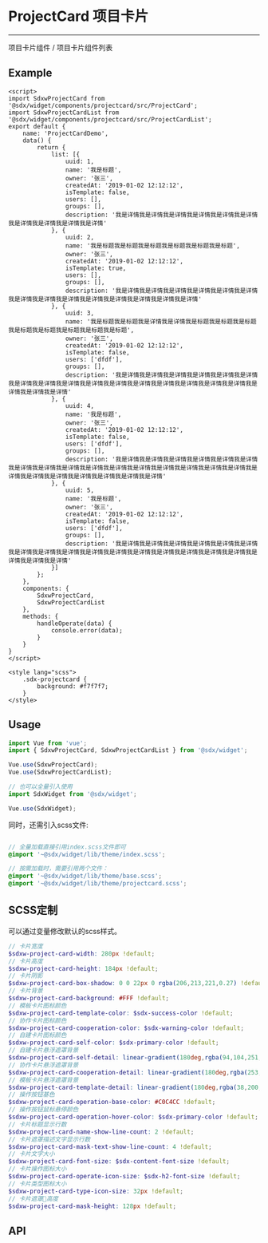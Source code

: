 # ProjectCard 项目卡片
---
项目卡片组件 / 项目卡片组件列表

## Example

<Common-BasicUsage>
<widget-projectcard-index></widget-projectcard-index>
  <highlight-code slot="codeText" lang="vue">
    <template>
        <div class="sdx-projectcard">
            <SdxwProjectCardList>
                <SdxwProjectCard @operate="handleOperate"  v-for="(meta, i) in list" :key="i" :meta="meta" :operateType="i === 3 ? 'project' : i === 4 ? 'template' : 'rud'"></SdxwProjectCard>
            </SdxwProjectCardList>
        </div>
    </template>

    <script>
    import SdxwProjectCard from '@sdx/widget/components/projectcard/src/ProjectCard';
    import SdxwProjectCardList from '@sdx/widget/components/projectcard/src/ProjectCardList';
    export default {
        name: 'ProjectCardDemo',
        data() {
            return {
                list: [{
                    uuid: 1,
                    name: '我是标题',
                    owner: '张三',
                    createdAt: '2019-01-02 12:12:12',
                    isTemplate: false,
                    users: [],
                    groups: [],
                    description: '我是详情我是详情我是详情我是详情我是详情我是详情我是详情我是详情我是详情我是详情'
                }, {
                    uuid: 2,
                    name: '我是标题我是标题我是标题我是标题我是标题我是标题',
                    owner: '张三',
                    createdAt: '2019-01-02 12:12:12',
                    isTemplate: true,
                    users: [],
                    groups: [],
                    description: '我是详情我是详情我是详情我是详情我是详情我是详情我是详情我是详情我是详情我是详情我是详情我是详情我是详情我是详情'
                }, {
                    uuid: 3,
                    name: '我是标题我是标题我是详情我是详情我是标题我是标题我是标题我是标题我是标题我是标题我是标题我是标题',
                    owner: '张三',
                    createdAt: '2019-01-02 12:12:12',
                    isTemplate: false,
                    users: ['dfdf'],
                    groups: [],
                    description: '我是详情我是详情我是详情我是详情我是详情我是详情我是详情我是详情我是详情我是详情我是详情我是详情我是详情我是详情我是详情我是详情我是详情我是详情我是详情'
                }, {
                    uuid: 4,
                    name: '我是标题',
                    owner: '张三',
                    createdAt: '2019-01-02 12:12:12',
                    isTemplate: false,
                    users: ['dfdf'],
                    groups: [],
                    description: '我是详情我是详情我是详情我是详情我是详情我是详情我是详情我是详情我是详情我是详情我是详情我是详情我是详情我是详情我是详情我是详情我是详情我是详情我是详情我是详情我是详情我是详情我是详情'
                }, {
                    uuid: 5,
                    name: '我是标题',
                    owner: '张三',
                    createdAt: '2019-01-02 12:12:12',
                    isTemplate: false,
                    users: ['dfdf'],
                    groups: [],
                    description: '我是详情我是详情我是详情我是详情我是详情我是详情我是详情我是详情我是详情我是详情我是详情我是详情我是详情我是详情我是详情我是详情我是详情我是详情我是详情'
                }]
            };
        },
        components: {
            SdxwProjectCard,
            SdxwProjectCardList
        },
        methods: {
            handleOperate(data) {
                console.error(data);
            }
        }
    }
    </script>

    <style lang="scss">
        .sdx-projectcard {
            background: #f7f7f7;
        }
    </style>

  </highlight-code>
</Common-BasicUsage>

## Usage

```js
import Vue from 'vue';
import { SdxwProjectCard, SdxwProjectCardList } from '@sdx/widget';

Vue.use(SdxwProjectCard);
Vue.use(SdxwProjectCardList);

// 也可以全量引入使用
import SdxWidget from '@sdx/widget';

Vue.use(SdxWidget);
```

同时，还需引入scss文件:

```scss

// 全量加载直接引用index.scss文件即可
@import '~@sdx/widget/lib/theme/index.scss';

// 按需加载时，需要引用两个文件：
@import '~@sdx/widget/lib/theme/base.scss';
@import '~@sdx/widget/lib/theme/projectcard.scss';

```

## SCSS定制

可以通过变量修改默认的scss样式。

```scss
// 卡片宽度
$sdxw-project-card-width: 280px !default;
// 卡片高度
$sdxw-project-card-height: 184px !default;
// 卡片阴影
$sdxw-project-card-box-shadow: 0 0 22px 0 rgba(206,213,221,0.27) !default;
// 卡片背景
$sdxw-project-card-background: #FFF !default;
// 模板卡片图标颜色
$sdxw-project-card-template-color: $sdx-success-color !default;
// 协作卡片图标颜色
$sdxw-project-card-cooperation-color: $sdx-warning-color !default;
// 自建卡片图标颜色
$sdxw-project-card-self-color: $sdx-primary-color !default;
// 自建卡片悬浮遮罩背景
$sdxw-project-card-self-detail: linear-gradient(180deg,rgba(94,104,251,0.9) 0%,rgba(61,118,239,1) 100%) !default;
// 协作卡片悬浮遮罩背景
$sdxw-project-card-cooperation-detail: linear-gradient(180deg,rgba(253,158,43,0.9) 0%,rgba(255,136,43,1) 100%) !default;
// 模板卡片悬浮遮罩背景
$sdxw-project-card-template-detail: linear-gradient(180deg,rgba(38,200,169,0.9) 0%,rgba(20,184,154,1) 100%) !default;
// 操作按钮基色
$sdxw-project-card-operation-base-color: #C0C4CC !default;
// 操作按钮鼠标悬停颜色
$sdxw-project-card-operation-hover-color: $sdx-primary-color !default;
// 卡片标题显示行数
$sdxw-project-card-name-show-line-count: 2 !default;
// 卡片遮罩描述文字显示行数
$sdxw-project-card-mask-text-show-line-count: 4 !default;
// 卡片文字大小
$sdxw-project-card-font-size: $sdx-content-font-size !default;
// 卡片操作图标大小
$sdxw-project-card-operate-icon-size: $sdx-h2-font-size !default;
// 卡片类型图标大小
$sdxw-project-card-type-icon-size: 32px !default;
// 卡片遮罩高度
$sdxw-project-card-mask-height: 128px !default;

```

## API

 <widget-projectcard-api slot="api" />
